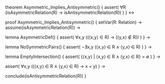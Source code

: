 theorem Asymmetric_Implies_Antisymmetric() {
  assert(
    ∀R (isAsymmetricRelation(R) → isAntisymmetricRelation(R))
  )
} ↔

proof Asymmetric_Implies_Antisymmetric() {
  setVar(R: Relation) →
  assume(isAsymmetricRelation(R)) →
  
  lemma AsymmetricDef() {
    assert(
      ∀x,y ((⟨x,y⟩ ∈ R) → (⟨y,x⟩ ∉ R))
    )
  } →

  lemma NoSymmetricPairs() {
    assert(
      ¬∃x,y (⟨x,y⟩ ∈ R ∧ ⟨y,x⟩ ∈ R)
    )
  } →

  lemma EmptyIntersection() {
    assert(
      {⟨x,y⟩ | ⟨x,y⟩ ∈ R ∧ ⟨y,x⟩ ∈ R} = ∅
    )
  } →
  
  assert(
    ∀x,y ((⟨x,y⟩ ∈ R ∧ ⟨y,x⟩ ∈ R) → x = y)
  ) →
  
  conclude(isAntisymmetricRelation(R))
}